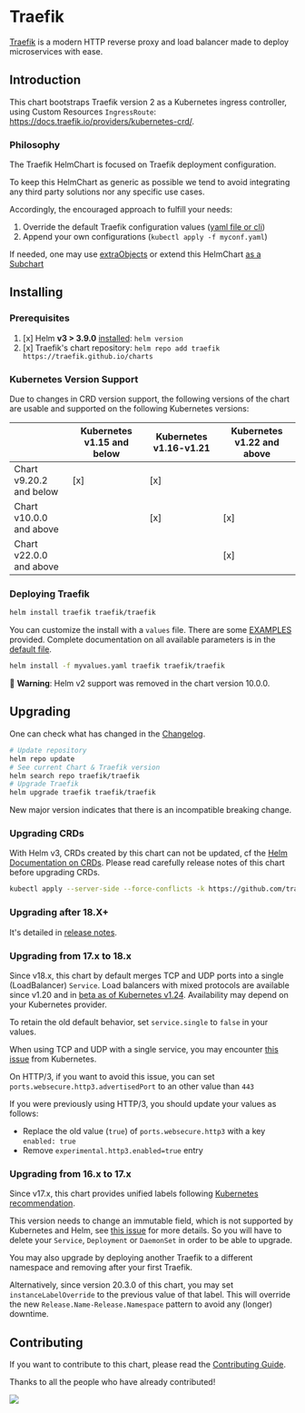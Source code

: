 # Traefik

[Traefik](https://traefik.io/) is a modern HTTP reverse proxy and load balancer made to deploy
microservices with ease.

## Introduction

This chart bootstraps Traefik version 2 as a Kubernetes ingress controller,
using Custom Resources `IngressRoute`: <https://docs.traefik.io/providers/kubernetes-crd/>.

### Philosophy

The Traefik HelmChart is focused on Traefik deployment configuration.

To keep this HelmChart as generic as possible we tend
to avoid integrating any third party solutions nor any specific use cases.

Accordingly, the encouraged approach to fulfill your needs:

1. Override the default Traefik configuration values ([yaml file or cli](https://helm.sh/docs/chart_template_guide/values_files/))
2. Append your own configurations (`kubectl apply -f myconf.yaml`)

If needed, one may use [extraObjects](./traefik/tests/values/extra.yaml) or extend this HelmChart [as a Subchart](https://helm.sh/docs/chart_template_guide/subcharts_and_globals/)

## Installing

### Prerequisites

1. [x] Helm **v3 > 3.9.0** [installed](https://helm.sh/docs/using_helm/#installing-helm): `helm version`
2. [x] Traefik's chart repository: `helm repo add traefik https://traefik.github.io/charts`

### Kubernetes Version Support

Due to changes in CRD version support, the following versions of the chart are usable and supported on the following Kubernetes versions:

|                         |  Kubernetes v1.15 and below | Kubernetes v1.16-v1.21 | Kubernetes v1.22 and above |
|-------------------------|-----------------------------|------------------------|----------------------------|
| Chart v9.20.2 and below | [x]                         | [x]                    |                            |
| Chart v10.0.0 and above |                             | [x]                    | [x]                        |
| Chart v22.0.0 and above |                             |                        | [x]                        |

### Deploying Traefik

```bash
helm install traefik traefik/traefik
```

You can customize the install with a `values` file. There are some [EXAMPLES](./EXAMPLES.md) provided.
Complete documentation on all available parameters is in the [default file](./traefik/values.yaml).

```bash
helm install -f myvalues.yaml traefik traefik/traefik
```

🛂 **Warning**: Helm v2 support was removed in the chart version 10.0.0.

## Upgrading

One can check what has changed in the [Changelog](./traefik/Changelog.md).

```bash
# Update repository
helm repo update
# See current Chart & Traefik version
helm search repo traefik/traefik
# Upgrade Traefik
helm upgrade traefik traefik/traefik
```

New major version indicates that there is an incompatible breaking change.

### Upgrading CRDs

With Helm v3, CRDs created by this chart can not be updated, cf the [Helm Documentation on CRDs](https://helm.sh/docs/chart_best_practices/custom_resource_definitions). Please read carefully release notes of this chart before upgrading CRDs.

```bash
kubectl apply --server-side --force-conflicts -k https://github.com/traefik/traefik-helm-chart/traefik/crds/
```

### Upgrading after 18.X+

It's detailed in [release notes](https://github.com/traefik/traefik-helm-chart/releases).

### Upgrading from 17.x to 18.x

Since v18.x, this chart by default merges TCP and UDP ports into a single (LoadBalancer) `Service`.
Load balancers with mixed protocols are available since v1.20 and in
[beta as of Kubernetes v1.24](https://kubernetes.io/docs/concepts/services-networking/service/#load-balancers-with-mixed-protocol-types).
Availability may depend on your Kubernetes provider.

To retain the old default behavior, set `service.single` to `false` in your values.

When using TCP and UDP with a single service, you may encounter
[this issue](https://github.com/kubernetes/kubernetes/issues/47249#issuecomment-587960741)
from Kubernetes.

On HTTP/3, if you want to avoid this issue, you can set
`ports.websecure.http3.advertisedPort` to an other value than `443`

If you were previously using HTTP/3, you should update your values as follows:
  - Replace the old value (`true`) of `ports.websecure.http3` with a key `enabled: true`
  - Remove `experimental.http3.enabled=true` entry

### Upgrading from 16.x to 17.x

Since v17.x, this chart provides unified labels following
[Kubernetes recommendation](https://kubernetes.io/docs/concepts/overview/working-with-objects/common-labels/).

This version needs to change an immutable field, which is not supported by
Kubernetes and Helm, see [this issue](https://github.com/helm/helm/issues/7350)
for more details.
So you will have to delete your `Service`,  `Deployment` or `DaemonSet` in
order to be able to upgrade.

You may also upgrade by deploying another Traefik to a different namespace and
removing after your first Traefik.

Alternatively, since version 20.3.0 of this chart, you may set `instanceLabelOverride` to the previous value of that label.
This will override the new `Release.Name-Release.Namespace` pattern to avoid any (longer) downtime.

## Contributing

If you want to contribute to this chart, please read the [Contributing Guide](./CONTRIBUTING.md).

Thanks to all the people who have already contributed!

<a href="https://github.com/traefik/traefik-helm-chart/graphs/contributors">
  <img src="https://contributors-img.web.app/image?repo=traefik/traefik-helm-chart" />
</a>
